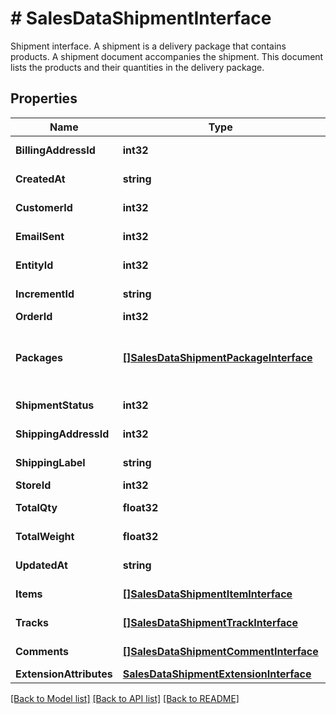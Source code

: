 # # SalesDataShipmentInterface
Shipment interface. A shipment is a delivery package that contains products. A shipment document accompanies the shipment. This document lists the products and their quantities in the delivery package.

## Properties 


Name | Type | Description | Notes
------------ | ------------- | ------------- | -------------
**BillingAddressId**| **int32** | Billing address ID.  | [optional]
**CreatedAt**| **string** | Created-at timestamp.  | [optional]
**CustomerId**| **int32** | Customer ID.  | [optional]
**EmailSent**| **int32** | Email-sent flag value.  | [optional]
**EntityId**| **int32** | Shipment ID.  | [optional]
**IncrementId**| **string** | Increment ID.  | [optional]
**OrderId**| **int32** | Order ID.  |
**Packages**| [**[]SalesDataShipmentPackageInterface**](SalesDataShipmentPackageInterface.md) | Array of packages, if any. Otherwise, null.  | [optional]
**ShipmentStatus**| **int32** | Shipment status.  | [optional]
**ShippingAddressId**| **int32** | Shipping address ID.  | [optional]
**ShippingLabel**| **string** | Shipping label.  | [optional]
**StoreId**| **int32** | Store ID.  | [optional]
**TotalQty**| **float32** | Total quantity.  | [optional]
**TotalWeight**| **float32** | Total weight.  | [optional]
**UpdatedAt**| **string** | Updated-at timestamp.  | [optional]
**Items**| [**[]SalesDataShipmentItemInterface**](SalesDataShipmentItemInterface.md) | Array of items.  |
**Tracks**| [**[]SalesDataShipmentTrackInterface**](SalesDataShipmentTrackInterface.md) | Array of tracks.  |
**Comments**| [**[]SalesDataShipmentCommentInterface**](SalesDataShipmentCommentInterface.md) | Array of comments.  |
**ExtensionAttributes**| [**SalesDataShipmentExtensionInterface**](SalesDataShipmentExtensionInterface.md) |   | [optional]


[[Back to Model list]](../../README.md#models) [[Back to API list]](../../README.md#endpoints) [[Back to README]](../../README.md)

